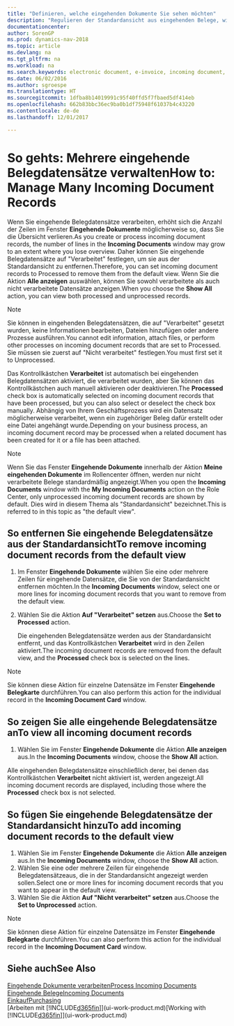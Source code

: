 ```yaml
---
title: "Definieren, welche eingehenden Dokumente Sie sehen möchten"
description: "Regulieren der Standardansicht aus eingehenden Belege, wie Erechnungen, um die Übersicht verarbeiteten und nicht verarbeiteten Datensätzen zu verbessern."
documentationcenter: 
author: SorenGP
ms.prod: dynamics-nav-2018
ms.topic: article
ms.devlang: na
ms.tgt_pltfrm: na
ms.workload: na
ms.search.keywords: electronic document, e-invoice, incoming document, OCR, ecommerce, document exchange, import invoice
ms.date: 06/02/2016
ms.author: sgroespe
ms.translationtype: HT
ms.sourcegitcommit: 1dfba8b14019991c95f40ffd5f7fbaed5df414eb
ms.openlocfilehash: 662b83bbc36ec9ba0b1df75948f61037b4c43220
ms.contentlocale: de-de
ms.lasthandoff: 12/01/2017

---
```

# <a name="how-to-manage-many-incoming-document-records"></a><span data-ttu-id="73248-103">So gehts: Mehrere eingehende Belegdatensätze verwalten</span><span class="sxs-lookup"><span data-stu-id="73248-103">How to: Manage Many Incoming Document Records</span></span>
<span data-ttu-id="73248-104">Wenn Sie eingehende Belegdatensätze verarbeiten, erhöht sich die Anzahl der Zeilen im Fenster **Eingehende Dokumente** möglicherweise so, dass Sie die Übersicht verlieren.</span><span class="sxs-lookup"><span data-stu-id="73248-104">As you create or process incoming document records, the number of lines in the **Incoming Documents** window may grow to an extent where you lose overview.</span></span> <span data-ttu-id="73248-105">Daher können Sie eingehende Belegdatensätze auf "Verarbeitet" festlegen, um sie aus der Standardansicht zu entfernen.</span><span class="sxs-lookup"><span data-stu-id="73248-105">Therefore, you can set incoming document records to Processed to remove them from the default view.</span></span> <span data-ttu-id="73248-106">Wenn Sie die Aktion **Alle anzeigen** auswählen, können Sie sowohl verarbeitete als auch nicht verarbeitete Datensätze anzeigen.</span><span class="sxs-lookup"><span data-stu-id="73248-106">When you choose the **Show All** action, you can view both processed and unprocessed records.</span></span>

> [!NOTE]  
>   <span data-ttu-id="73248-107">Sie können in eingehenden Belegdatensätzen, die auf "Verarbeitet" gesetzt wurden, keine Informationen bearbeiten, Dateien hinzufügen oder andere Prozesse ausführen.</span><span class="sxs-lookup"><span data-stu-id="73248-107">You cannot edit information, attach files, or perform other processes on incoming document records that are set to Processed.</span></span> <span data-ttu-id="73248-108">Sie müssen sie zuerst auf "Nicht verarbeitet" festlegen.</span><span class="sxs-lookup"><span data-stu-id="73248-108">You must first set it to Unprocessed.</span></span>

<span data-ttu-id="73248-109">Das Kontrollkästchen **Verarbeitet** ist automatisch bei eingehenden Belegdatensätzen aktiviert, die verarbeitet wurden, aber Sie können das Kontrollkästchen auch manuell aktivieren oder deaktivieren.</span><span class="sxs-lookup"><span data-stu-id="73248-109">The **Processed** check box is automatically selected on incoming document records that have been processed, but you can also select or deselect the check box manually.</span></span> <span data-ttu-id="73248-110">Abhängig von Ihrem Geschäftsprozess wird ein Datensatz möglicherweise verarbeitet, wenn ein zugehöriger Beleg dafür erstellt oder eine Datei angehängt wurde.</span><span class="sxs-lookup"><span data-stu-id="73248-110">Depending on your business process, an incoming document record may be processed when a related document has been created for it or a file has been attached.</span></span>

> [!NOTE]  
>   <span data-ttu-id="73248-111">Wenn Sie das Fenster **Eingehende Dokumente** innerhalb der Aktion **Meine eingehenden Dokumente** im Rollencenter öffnen, werden nur nicht verarbeitete Belege standardmäßig angezeigt.</span><span class="sxs-lookup"><span data-stu-id="73248-111">When you open the **Incoming Documents** window with the **My Incoming Documents** action on the Role Center, only unprocessed incoming document records are shown by default.</span></span> <span data-ttu-id="73248-112">Dies wird in diesem Thema als "Standardansicht" bezeichnet.</span><span class="sxs-lookup"><span data-stu-id="73248-112">This is referred to in this topic as "the default view".</span></span>

## <a name="to-remove-incoming-document-records-from-the-default-view"></a><span data-ttu-id="73248-113">So entfernen Sie eingehende Belegdatensätze aus der Standardansicht</span><span class="sxs-lookup"><span data-stu-id="73248-113">To remove incoming document records from the default view</span></span>
1. <span data-ttu-id="73248-114">Im Fenster **Eingehende Dokumente** wählen Sie eine oder mehrere Zeilen für eingehende Datensätze, die Sie von der Standardansicht entfernen möchten.</span><span class="sxs-lookup"><span data-stu-id="73248-114">In the **Incoming Documents** window, select one or more lines for incoming document records that you want to remove from the default view.</span></span>
2. <span data-ttu-id="73248-115">Wählen Sie die Aktion **Auf "Verarbeitet" setzen** aus.</span><span class="sxs-lookup"><span data-stu-id="73248-115">Choose the **Set to Processed** action.</span></span>

    <span data-ttu-id="73248-116">Die eingehenden Belegdatensätze werden aus der Standardansicht entfernt, und das Kontrollkästchen **Verarbeitet** wird in den Zeilen aktiviert.</span><span class="sxs-lookup"><span data-stu-id="73248-116">The incoming document records are removed from the default view, and the **Processed** check box is selected on the lines.</span></span>

> [!NOTE]  
>   <span data-ttu-id="73248-117">Sie können diese Aktion für einzelne Datensätze im Fenster **Eingehende Belegkarte** durchführen.</span><span class="sxs-lookup"><span data-stu-id="73248-117">You can also perform this action for the individual record in the **Incoming Document Card** window.</span></span>

## <a name="to-view-all-incoming-document-records"></a><span data-ttu-id="73248-118">So zeigen Sie alle eingehende Belegdatensätze an</span><span class="sxs-lookup"><span data-stu-id="73248-118">To view all incoming document records</span></span>
1. <span data-ttu-id="73248-119">Wählen Sie im Fenster **Eingehende Dokumente** die Aktion **Alle anzeigen** aus.</span><span class="sxs-lookup"><span data-stu-id="73248-119">In the **Incoming Documents** window, choose the **Show All** action.</span></span>

<span data-ttu-id="73248-120">Alle eingehenden Belegdatensätze einschließlich derer, bei denen das Kontrollkästchen **Verarbeitet** nicht aktiviert ist, werden angezeigt.</span><span class="sxs-lookup"><span data-stu-id="73248-120">All incoming document records are displayed, including those where the **Processed** check box is not selected.</span></span>

## <a name="to-add-incoming-document-records-to-the-default-view"></a><span data-ttu-id="73248-121">So fügen Sie eingehende Belegdatensätze der Standardansicht hinzu</span><span class="sxs-lookup"><span data-stu-id="73248-121">To add incoming document records to the default view</span></span>
1. <span data-ttu-id="73248-122">Wählen Sie im Fenster **Eingehende Dokumente** die Aktion **Alle anzeigen** aus.</span><span class="sxs-lookup"><span data-stu-id="73248-122">In the **Incoming Documents** window, choose the **Show All** action.</span></span>
2. <span data-ttu-id="73248-123">Wählen Sie eine oder mehrere Zeilen für eingehende Belegdatensätzeaus, die in der Standardansicht angezeigt werden sollen.</span><span class="sxs-lookup"><span data-stu-id="73248-123">Select one or more lines for incoming document records that you want to appear in the default view.</span></span>
3. <span data-ttu-id="73248-124">Wählen Sie die Aktion **Auf "Nicht verarbeitet" setzen** aus.</span><span class="sxs-lookup"><span data-stu-id="73248-124">Choose the **Set to Unprocessed** action.</span></span>  

> [!NOTE]  
>   <span data-ttu-id="73248-125">Sie können diese Aktion für einzelne Datensätze im Fenster **Eingehende Belegkarte** durchführen.</span><span class="sxs-lookup"><span data-stu-id="73248-125">You can also perform this action for the individual record in the **Incoming Document Card** window.</span></span>

## <a name="see-also"></a><span data-ttu-id="73248-126">Siehe auch</span><span class="sxs-lookup"><span data-stu-id="73248-126">See Also</span></span>
[<span data-ttu-id="73248-127">Eingehende Dokumente verarbeiten</span><span class="sxs-lookup"><span data-stu-id="73248-127">Process Incoming Documents</span></span>](across-process-income-documents.md)  
[<span data-ttu-id="73248-128">Eingehende Belege</span><span class="sxs-lookup"><span data-stu-id="73248-128">Incoming Documents</span></span>](across-income-documents.md)  
[<span data-ttu-id="73248-129">Einkauf</span><span class="sxs-lookup"><span data-stu-id="73248-129">Purchasing</span></span>](purchasing-manage-purchasing.md)  
<span data-ttu-id="73248-130">[Arbeiten mit [!INCLUDE[d365fin](includes/d365fin_md.md)]](ui-work-product.md)</span><span class="sxs-lookup"><span data-stu-id="73248-130">[Working with [!INCLUDE[d365fin](includes/d365fin_md.md)]](ui-work-product.md)</span></span>

